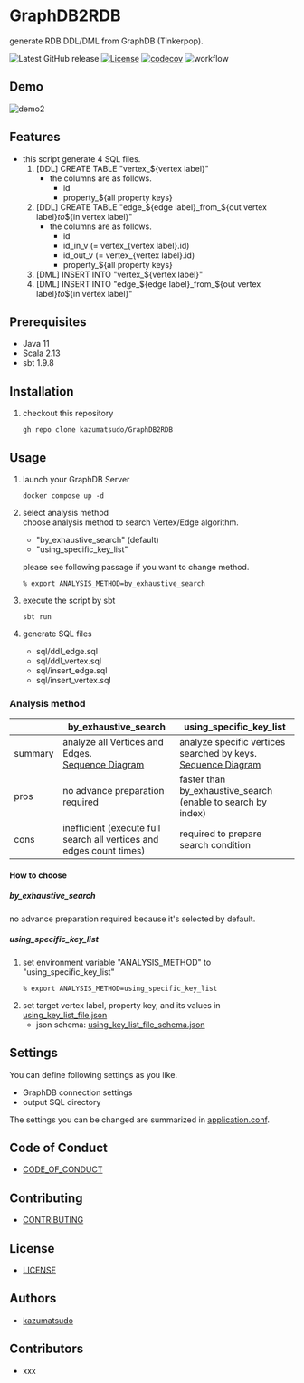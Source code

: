 # GraphDB2RDB

generate RDB DDL/DML from GraphDB (Tinkerpop).

![Latest GitHub release](https://img.shields.io/github/release/kazumatsudo/GraphDB2RDB.svg)
[![License](https://img.shields.io/badge/License-Apache_2.0-blue.svg)](https://opensource.org/licenses/Apache-2.0)
[![codecov](https://codecov.io/github/kazumatsudo/GraphDB2RDB/graph/badge.svg?token=9JFEL8HKQR)](https://codecov.io/github/kazumatsudo/GraphDB2RDB)
![workflow](https://github.com/kazumatsudo/GraphDB2RDB/actions/workflows/scala.yml/badge.svg)

## Demo

![demo2](https://github.com/kazumatsudo/GraphDB2RDB/assets/25892776/0f5e7f43-9f02-4a85-b376-e1a1acf163d9)

## Features

- this script generate 4 SQL files.
    1. [DDL] CREATE TABLE "vertex_${vertex label}"
        - the columns are as follows.
            - id
            - property_${all property keys}
    2. [DDL] CREATE TABLE "edge_${edge label}_from_${out vertex label}_to_${in vertex label}"
        - the columns are as follows.
           - id  
           - id_in_v (= vertex_{vertex label}.id)
           - id_out_v (= vertex_{vertex label}.id)
           - property_${all property keys}
    3. [DML] INSERT INTO "vertex_${vertex label}"
    4. [DML] INSERT INTO "edge_${edge label}_from_${out vertex label}_to_${in vertex label}"

## Prerequisites

- Java 11
- Scala 2.13
- sbt 1.9.8

## Installation

1. checkout this repository
    ```shell
    gh repo clone kazumatsudo/GraphDB2RDB
    ```

## Usage

1. launch your GraphDB Server
    ```shell
    docker compose up -d
    ```
2. select analysis method  
    choose analysis method to search Vertex/Edge algorithm.

    - "by_exhaustive_search" (default)   
    - "using_specific_key_list"  

    please see following passage if you want to change method. 
    ```shell
    % export ANALYSIS_METHOD=by_exhaustive_search
    ``` 
3. execute the script by sbt
    ```shell
    sbt run
    ```
4. generate SQL files
    - sql/ddl_edge.sql
    - sql/ddl_vertex.sql
    - sql/insert_edge.sql
    - sql/insert_vertex.sql

### Analysis method

|               | by_exhaustive_search                                                                                                      | using_specific_key_list                                                                                                                  |
|---------------|---------------------------------------------------------------------------------------------------------------------------|------------------------------------------------------------------------------------------------------------------------------------------|
| summary       | analyze all Vertices and Edges.<br/>[Sequence Diagram](https://github.com/kazumatsudo/GraphDB2RDB/wiki#byexaustivesearch) | analyze specific vertices searched by keys.<br/>[Sequence Diagram](https://github.com/kazumatsudo/GraphDB2RDB/wiki#usingspecifickeylist) |
| pros          | no advance preparation required                                                                                           | faster than by_exhaustive_search (enable to search by index)                                                                             |
| cons          | inefficient (execute full search all vertices and edges count times)                                                      | required to prepare search condition                                                                                                     |

#### How to choose

##### by_exhaustive_search

no advance preparation required because it's selected by default.

##### using_specific_key_list

1. set environment variable "ANALYSIS_METHOD" to "using_specific_key_list"
    ```shell
    % export ANALYSIS_METHOD=using_specific_key_list
    ``` 
2. set target vertex label, property key, and its values in [using_key_list_file.json](https://github.com/kazumatsudo/GraphDB2RDB/blob/e163bdcfb7a50d5275eecfb722ac172214dd8a98/src/main/resources/using_key_list_file.json)
    - json schema: [using_key_list_file_schema.json](https://github.com/kazumatsudo/GraphDB2RDB/blob/e163bdcfb7a50d5275eecfb722ac172214dd8a98/src/main/resources/using_key_list_file_schema.json)

## Settings

You can define following settings as you like.

- GraphDB connection settings
- output SQL directory

The settings you can be changed are summarized in [application.conf](./src/main/resources/application.conf).

## Code of Conduct

- [CODE_OF_CONDUCT](CODE_OF_CONDUCT.md)

## Contributing

- [CONTRIBUTING](CONTRIBUTING.md)

## License

- [LICENSE](LICENSE)

## Authors

- [kazumatsudo](https://github.com/kazumatsudo)

## Contributors

- xxx